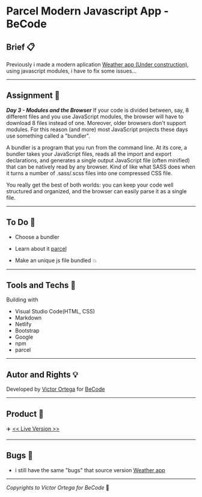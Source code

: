 # Parcel Modern Javascript App - BeCode

## Brief :clipboard:

Previously i made a modern aplication [Weather app (Under construction)](https://github.com/ortegaVictorBe/modern-javascript-app.git), using javascript modules, i have to fix some issues...

---

## Assignment :speech_balloon:

**_Day 3 - Modules and the Browser_**
If your code is divided between, say, 8 different files and you use JavaScript modules, the browser will have to download 8 files instead of one. Moreover, older browsers don't support modules.
For this reason (and more) most JavaScript projects these days use something called a "bundler".

A bundler is a program that you run from the command line. At its core, a bundler takes your JavaScript files, reads all the import and export declarations, and generates a single output JavaScript file (often minified) that can be natively read by any browser. Kind of like what SASS does when it turns a number of .sass/.scss files into one compressed CSS file.

You really get the best of both worlds: you can keep your code well structured and organized, and the browser can easily parse it as a single file.

---

## To Do :newspaper:

- Choose a bundler

- Learn about it [parcel](https://parceljs.org/)

- Make an unique js file bundled :collision:

---

## Tools and Techs :hammer:

Building with

- Visual Studio Code(HTML, CSS)
- Markdown
- Netlify
- Bootstrap
- Google
- npm
- parcel

---

## Autor and Rights :bulb:

Developed by [Victor Ortega](https://github.com/ortegaVictorBe) for [BeCode](https://becode.org/)

---

## Product :floppy_disk:

:airplane: [<< Live Version >>][address1]

[address1]: https://crazyweather.netlify.app/

---

## Bugs :bug:

- i still have the same "bugs" that source version [Weather app](https://crazyweather.netlify.app/)

---

_Copyrights to Victor Ortega for BeCode_ :memo:
